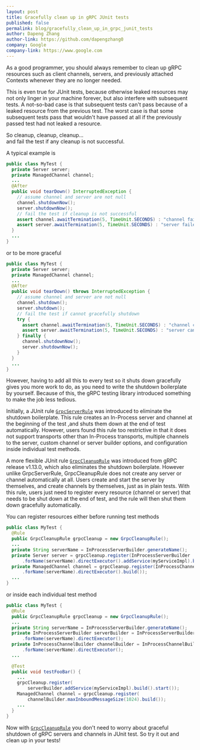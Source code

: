 ```yaml
---
layout: post
title: Gracefully clean up in gRPC JUnit tests
published: false
permalink: blog/gracefully_clean_up_in_grpc_junit_tests
author: Dapeng Zhang
author-link: https://github.com/dapengzhang0
company: Google
company-link: https://www.google.com
---
```


As a good programmer, you should always remember to clean up gRPC resources such as client channels, servers, and previously attached Contexts whenever they are no longer needed. 

This is even true for JUnit tests, because otherwise leaked resources may not only linger in your machine forever, but also interfere with subsequent tests. A not-so-bad case is that subsequent tests can't pass because of a leaked resource from the previous test. The worst case is that some subsequent tests pass that wouldn't have passed at all if the previously passed test had not leaked a resource.

<!--more-->

So cleanup, cleanup, cleanup...\
and fail the test if any cleanup is not successful.

A typical example is

```java
public class MyTest {
  private Server server;
  private ManagedChannel channel;
  ...
  @After
  public void tearDown() InterruptedException {
    // assume channel and server are not null
    channel.shutdownNow();
    server.shutdownNow();
    // fail the test if cleanup is not successful
    assert channel.awaitTermination(5, TimeUnit.SECONDS) : "channel failed to shutdown";
    assert server.awaitTermination(5, TimeUnit.SECONDS) : "server failed to shutdown";
  }
  ...
}
```

or to be more graceful

```java
public class MyTest {
  private Server server;
  private ManagedChannel channel;
  ...
  @After
  public void tearDown() throws InterruptedException {
    // assume channel and server are not null
    channel.shutdown();
    server.shutdown();
    // fail the test if cannot gracefully shutdown
    try {
      assert channel.awaitTermination(5, TimeUnit.SECONDS) : "channel cannot be gracefully shutdown";
      assert server.awaitTermination(5, TimeUnit.SECONDS) : "server cannot be gracefully shutdown";
    } finally {
      channel.shutdownNow();
      server.shutdownNow();
    }
  }
  ...
}
```

However, having to add all this to every test so it shuts down gracefully gives you more work to do, as you need to write the shutdown boilerplate by yourself. Because of this, the gRPC testing library introduced something to make the job less tedious.

Initially, a JUnit rule [`GrpcServerRule`][GrpcServerRule] was introduced to eliminate the shutdown boilerplate. This rule creates an In-Process server and channel at the beginning of the test ,and shuts them down at the end of test automatically. However, users found this rule too restrictive in that it does not support transports other than In-Process transports, multiple channels to the server, custom channel or server builder options, and configuration inside individual test methods.

A more flexible JUnit rule [`GrpcCleanupRule`][GrpcCleanupRule] was introduced from gRPC release v1.13.0, which also eliminates the shutdown boilerplate. However unlike GrpcServerRule, GrpcCleanupRule does not create any server or channel automatically at all. Users create and start the server by themselves, and create channels by themselves, just as in plain tests. With this rule, users just need to register every resource (channel or server) that needs to be shut down at the end of test, and the rule will then shut them down gracefully automatically.

You can register resources either before running test methods

```java
public class MyTest {
  @Rule
  public GrpcCleanupRule grpcCleanup = new GrpcCleanupRule();
  ...
  private String serverName = InProcessServerBuilder.generateName();
  private Server server = grpcCleanup.register(InProcessServerBuilder
      .forName(serverName).directExecutor().addService(myServiceImpl).build().start());
  private ManagedChannel channel = grpcCleanup.register(InProcessChannelBuilder
      .forName(serverName).directExecutor().build());
  ...
}
```

or inside each individual test method

```java
public class MyTest {
  @Rule
  public GrpcCleanupRule grpcCleanup = new GrpcCleanupRule();
  ...
  private String serverName = InProcessServerBuilder.generateName();
  private InProcessServerBuilder serverBuilder = InProcessServerBuilder
      .forName(serverName).directExecutor();
  private InProcessChannelBuilder channelBuilder = InProcessChannelBuilder
      .forName(serverName).directExecutor();
  ...

  @Test
  public void testFooBar() {
    ...
    grpcCleanup.register(
    	serverBuilder.addService(myServiceImpl).build().start());
    ManagedChannel channel = grpcCleanup.register(
    	channelBuilder.maxInboundMessageSize(1024).build());
    ...
  }
}
```

Now with [`GrpcCleanupRule`][GrpcCleanupRule] you don't need to worry about graceful shutdown of gRPC servers and channels in JUnit test. So try it out and clean up in your tests!

[GrpcServerRule]:https://github.com/grpc/grpc-java/blob/v1.1.x/testing/src/main/java/io/grpc/testing/GrpcServerRule.java
[GrpcCleanupRule]:https://github.com/grpc/grpc-java/blob/master/testing/src/main/java/io/grpc/testing/GrpcCleanupRule.java
